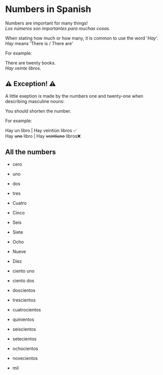 # Numbers in Spanish

Numbers are important for many things!  
 _Los números son importantes para muchas cosas._

When stating how much or how many, it is common to use the word '_Hay_'.  
_Hay_ means 'There is / There are'

For example:   

There are twenty books.  
_Hay veinte libros_.  

## ⚠️ Exception! ⚠️  

A little exeption is made by the numbers one and twenty-one when describing masculine nouns:  

You should shorten the number.

For example:  

Hay un libro | Hay veintiún libros ✅  
Hay ~~uno~~ libro | Hay ~~veintiuno~~ libros❌

## All the numbers

- cero
- uno
- dos
- tres
- Cuatro
- Cinco
- Seis
- Siete
- Ocho
- Nueve
- Diez

  
- ciento uno
- ciento dos
  
- doscientos
- trescientos
- cuatrocientos
- quinientos
- seiscientos
- setecientos
- ochocientos
- novecientos
  
- mil